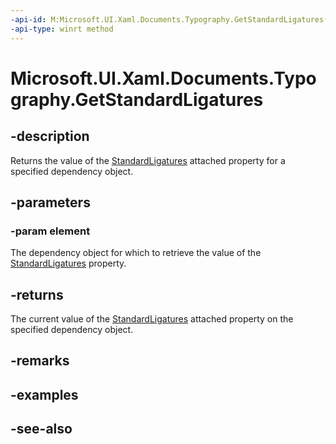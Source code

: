 ```yaml
---
-api-id: M:Microsoft.UI.Xaml.Documents.Typography.GetStandardLigatures(Microsoft.UI.Xaml.DependencyObject)
-api-type: winrt method
---
```


<!-- Method syntax
public bool GetStandardLigatures(Windows.UI.Xaml.DependencyObject element)
-->

# Microsoft.UI.Xaml.Documents.Typography.GetStandardLigatures

## -description
Returns the value of the [StandardLigatures](/uwp/api/microsoft.ui.xaml.documents.typography#xaml-attached-properties) attached property for a specified dependency object.

## -parameters
### -param element
The dependency object for which to retrieve the value of the [StandardLigatures](/uwp/api/microsoft.ui.xaml.documents.typography#xaml-attached-properties) property.

## -returns
The current value of the [StandardLigatures](/uwp/api/microsoft.ui.xaml.documents.typography#xaml-attached-properties) attached property on the specified dependency object.

## -remarks

## -examples

## -see-also

